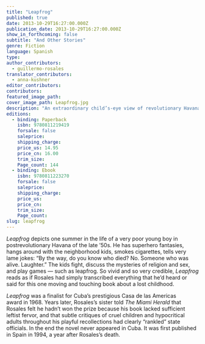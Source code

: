 ```yaml
---
title: "Leapfrog"
published: true
date: 2013-10-29T16:27:00.000Z
publication_date: 2013-10-29T16:27:00.000Z
show_in_forthcoming: false
subtitle: "And Other Stories"
genre: Fiction
language: Spanish
type:
author_contributors:
  - guillermo-rosales
translator_contributors:
  - anna-kushner
editor_contributors:
contributors:
featured_image_path:
cover_image_path: Leapfrog.jpg
description: "An extraordinary child’s-eye view of revolutionary Havana in the late 1950s "
editions:
  - binding: Paperback
    isbn: 9780811219419
    forsale: false
    saleprice:
    shipping_charge:
    price_us: 14.95
    price_cn: 16.00
    trim_size:
    Page_count: 144
  - binding: Ebook
    isbn: 9780811223270
    forsale: false
    saleprice:
    shipping_charge:
    price_us:
    price_cn:
    trim_size:
    Page_count:
slug: leapfrog
---
```


_Leapfrog_ depicts one summer in the life of a very poor young boy in postrevolutionary Havana of the late ’50s. He has superhero fantasies, hangs around with the neighborhood kids, smokes cigarettes, tells very lame jokes: “By the way, do you know who died? No. Someone who was alive. Laughter.” The kids fight, discuss the mysteries of religion and sex, and play games — such as leapfrog. So vivid and so very credible, _Leapfrog_ reads as if Rosales had simply transcribed everything that he’d heard or said for this one moving and touching book about a lost childhood.

_Leapfrog_ was a finalist for Cuba’s prestigious Casa de las Americas award in 1968. Years later, Rosales’s sister told _The Miami Herald_ that Rosales felt he hadn’t won the prize because his book lacked sufficient leftist fervor, and that subtle critiques of cruel children and hypocritical adults throughout his playful recollections had clearly “rankled” state officials. In the end the novel never appeared in Cuba. It was first published in Spain in 1994, a year after Rosales’s death.

